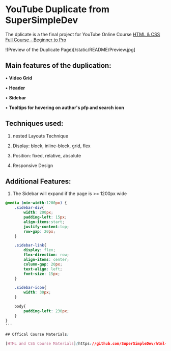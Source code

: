 # YouTube Duplicate from SuperSimpleDev

The dplicate is a the final project for YouTube Online Course [HTML & CSS Full Course - Beginner to Pro](https://www.youtube.com/watch?v=G3e-cpL7ofc)

!(Preview of the Duplicate Page)[/static/README/Preview.jpg]

## Main features of the duplication:

• __Video Grid__

• **Header**

• **Sidebar**

• **Tooltips for hovering on author's pfp and search icon**


## Techniques used:

1. nested Layouts Technique

2. Display: block, inline-block, grid, flex

3. Position: fixed, relative, absolute

4. Responsive Design

## Additional Features:

1. The Sidebar will expand if the page is >= 1200px wide

```css
@media (min-width:1200px) {
    .sidebar-div{
        width: 200px;
        padding-left: 15px;
        align-items:start;
        justify-content:top;
        row-gap: 20px;
    }

    .sidebar-link{
        display: flex;
        flex-direction: row;
        align-items: center;
        column-gap: 20px;
        text-align: left;
        font-size: 15px;
    }

    .sidebar-icon{
        width: 30px;
    }

    body{
        padding-left: 230px;
    }
}
'''

## Offical Course Materials:

[HTML and CSS Course Materials](https://github.com/SuperSimpleDev/html-css-course)